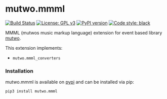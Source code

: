 # mutwo.mmml

[![Build Status](https://circleci.com/gh/mutwo-org/mutwo.mmml.svg?style=shield)](https://circleci.com/gh/mutwo-org/mutwo)
[![License: GPL v3](https://img.shields.io/badge/License-GPLv3-blue.svg)](https://www.gnu.org/licenses/gpl-3.0)
[![PyPI version](https://badge.fury.io/py/mutwo.mmml.svg)](https://badge.fury.io/py/mutwo.mmml)
[![Code style: black](https://img.shields.io/badge/code%20style-black-000000.svg)](https://github.com/psf/black)

MMML (mutwos music markup language) extension for event based library [mutwo](https://github.com/mutwo-org/mutwo).

This extension implements:

- `mutwo.mmml_converters`

### Installation

mutwo.mmml is available on [pypi](https://pypi.org/project/mutwo.mmml/) and can be installed via pip:

```sh
pip3 install mutwo.mmml
```
